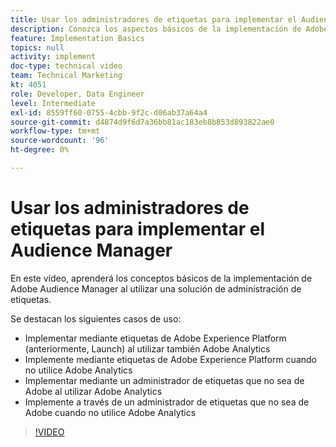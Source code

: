 ```yaml
---
title: Usar los administradores de etiquetas para implementar el Audience Manager
description: Conozca los aspectos básicos de la implementación de Adobe Audience Manager al utilizar una solución de administración de etiquetas.
feature: Implementation Basics
topics: null
activity: implement
doc-type: technical video
team: Technical Marketing
kt: 4051
role: Developer, Data Engineer
level: Intermediate
exl-id: 8559ff60-0755-4cbb-9f2c-d06ab37a64a4
source-git-commit: d4874d9f6d7a36bb81ac183eb8b853d893822ae0
workflow-type: tm+mt
source-wordcount: '96'
ht-degree: 0%

---
```


# Usar los administradores de etiquetas para implementar el Audience Manager

En este vídeo, aprenderá los conceptos básicos de la implementación de Adobe Audience Manager al utilizar una solución de administración de etiquetas.

Se destacan los siguientes casos de uso:

* Implementar mediante etiquetas de Adobe Experience Platform (anteriormente, Launch) al utilizar también Adobe Analytics
* Implemente mediante etiquetas de Adobe Experience Platform cuando no utilice Adobe Analytics
* Implementar mediante un administrador de etiquetas que no sea de Adobe al utilizar Adobe Analytics
* Implemente a través de un administrador de etiquetas que no sea de Adobe cuando no utilice Adobe Analytics

>[!VIDEO](https://video.tv.adobe.com/v/29964/?quality=12)
